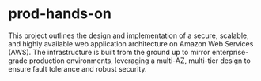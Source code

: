 # prod-hands-on
This project outlines the design and implementation of a secure, scalable, and highly available web application architecture on Amazon Web Services (AWS). The infrastructure is built from the ground up to mirror enterprise-grade production environments, leveraging a multi-AZ, multi-tier design to ensure fault tolerance and robust security.
